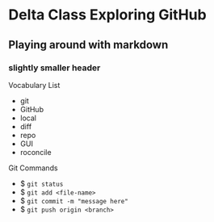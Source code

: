 # Delta Class Exploring GitHub

## Playing around with markdown

### slightly smaller header

Vocabulary List
- git
- GitHub
- local
- diff 
- repo
- GUI
- roconcile

Git Commands
- $ `git status`
- $ `git add <file-name>`
- $ `git commit -m "message here"`
- $ `git push origin <branch>`